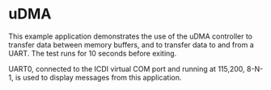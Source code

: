 # uDMA

This example application demonstrates the use of the uDMA controller to
transfer data between memory buffers, and to transfer data to and from a
UART.  The test runs for 10 seconds before exiting.

UART0, connected to the ICDI virtual COM port and running at 115,200,
8-N-1, is used to display messages from this application.
